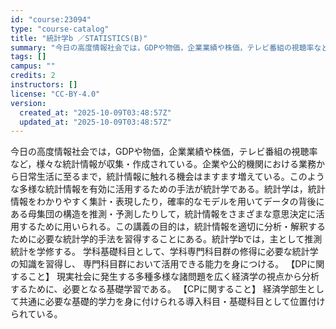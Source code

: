 ```yaml
---
id: "course:23094"
type: "course-catalog"
title: "統計学b ／STATISTICS(B)"
summary: "今日の高度情報社会では，GDPや物価，企業業績や株価，テレビ番組の視聴率など，様々な統計情報が収集・作成されている。企業や公的機関における業務から日常生活に至るまで，統計情報に触れる機会はますます増えている。このような多様な統計情報を有効に…"
tags: []
campus: ""
credits: 2
instructors: []
license: "CC-BY-4.0"
version:
  created_at: "2025-10-09T03:48:57Z"
  updated_at: "2025-10-09T03:48:57Z"
---
```

今日の高度情報社会では，GDPや物価，企業業績や株価，テレビ番組の視聴率など，様々な統計情報が収集・作成されている。企業や公的機関における業務から日常生活に至るまで，統計情報に触れる機会はますます増えている。このような多様な統計情報を有効に活用するための手法が統計学である。統計学は，統計情報をわかりやすく集計・表現したり，確率的なモデルを用いてデータの背後にある母集団の構造を推測・予測したりして，統計情報をさまざまな意思決定に活用するために用いられる。この講義の目的は，統計情報を適切に分析・解釈するために必要な統計学的手法を習得することにある。統計学bでは，主として推測統計を学修する。 学科基礎科目として、学科専門科目群の修得に必要な統計学の知識を習得し、 専門科目群において活用できる能力を身につける。 【DPに関すること】 現実社会に発生する多種多様な諸問題を広く経済学の視点から分析するために、必要となる基礎学習である。 【CPに関すること】 経済学部生として共通に必要な基礎的学力を身に付けられる導入科目・基礎科目として位置付けられている。

